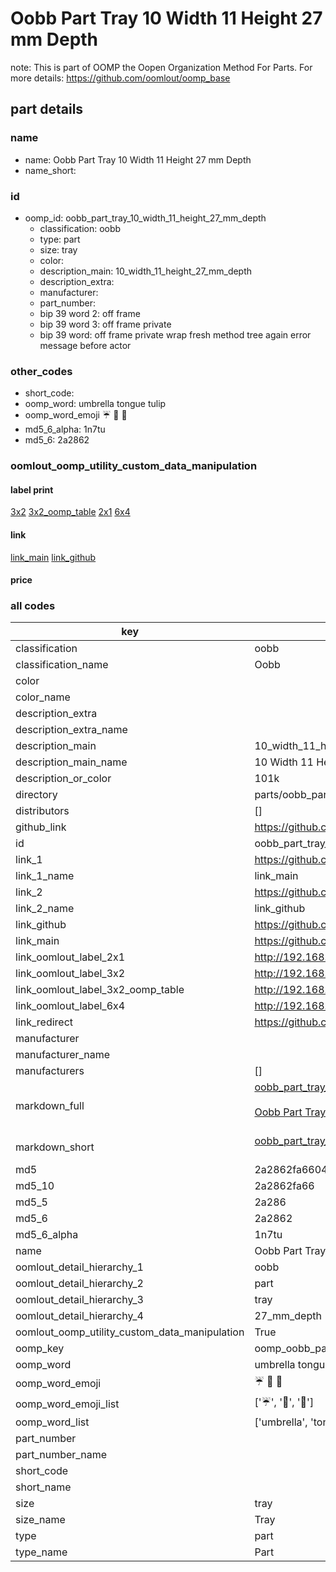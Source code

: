 # Oobb Part Tray 10 Width 11 Height 27 mm Depth  

note: This is part of OOMP the Oopen Organization Method For Parts. For more details: https://github.com/oomlout/oomp_base

##  part details
  







### name
* name: Oobb Part Tray 10 Width 11 Height 27 mm Depth
* name_short: 
### id
* oomp_id: oobb_part_tray_10_width_11_height_27_mm_depth
  * classification: oobb
  * type: part
  * size: tray
  * color: 
  * description_main: 10_width_11_height_27_mm_depth
  * description_extra: 
  * manufacturer: 
  * part_number: 
  * bip 39 word 2: off frame
  * bip 39 word 3: off frame private
  * bip 39 word: off frame private wrap fresh method tree again error message before actor

### other_codes
* short_code: 
* oomp_word: umbrella tongue tulip
* oomp_word_emoji :umbrella: :tongue: :tulip:
* md5_6_alpha: 1n7tu
* md5_6: 2a2862






### oomlout_oomp_utility_custom_data_manipulation
#### label print
[3x2](http://192.168.1.245:1112/?label=oomp%201n7tu)
[3x2_oomp_table](http://192.168.1.108:1112/?label=oomp%201n7tu)
[2x1](http://192.168.1.242:1112/?label=oomp%201n7tu)
[6x4](http://192.168.1.55:1112/?label=oomp%201n7tu)    

#### link

[link_main](https://github.com/oomlout/oomlout_oomp_version_1_messy/tree/main/parts/oobb_part_tray_10_width_11_height_27_mm_depth) [link_github](https://github.com/oomlout/oomlout_oomp_version_1_messy/tree/main/parts/oobb_part_tray_10_width_11_height_27_mm_depth)                             

#### price







### all codes 
| key | value |  
| --- | --- |  
| classification | oobb |  
| classification_name | Oobb |  
| color |  |  
| color_name |  |  
| description_extra |  |  
| description_extra_name |  |  
| description_main | 10_width_11_height_27_mm_depth |  
| description_main_name | 10 Width 11 Height 27 mm Depth |  
| description_or_color | 101k |  
| directory | parts/oobb_part_tray_10_width_11_height_27_mm_depth |  
| distributors | [] |  
| github_link | https://github.com/oomlout/oomlout_oomp_part_src/tree/main/parts/oobb_part_tray_10_width_11_height_27_mm_depth |  
| id | oobb_part_tray_10_width_11_height_27_mm_depth |  
| link_1 | https://github.com/oomlout/oomlout_oomp_version_1_messy/tree/main/parts/oobb_part_tray_10_width_11_height_27_mm_depth |  
| link_1_name | link_main |  
| link_2 | https://github.com/oomlout/oomlout_oomp_version_1_messy/tree/main/parts/oobb_part_tray_10_width_11_height_27_mm_depth |  
| link_2_name | link_github |  
| link_github | https://github.com/oomlout/oomlout_oomp_version_1_messy/tree/main/parts/oobb_part_tray_10_width_11_height_27_mm_depth |  
| link_main | https://github.com/oomlout/oomlout_oomp_version_1_messy/tree/main/parts/oobb_part_tray_10_width_11_height_27_mm_depth |  
| link_oomlout_label_2x1 | http://192.168.1.242:1112/?label=oomp%201n7tu |  
| link_oomlout_label_3x2 | http://192.168.1.245:1112/?label=oomp%201n7tu |  
| link_oomlout_label_3x2_oomp_table | http://192.168.1.108:1112/?label=oomp%201n7tu |  
| link_oomlout_label_6x4 | http://192.168.1.55:1112/?label=oomp%201n7tu |  
| link_redirect | https://github.com/oomlout/oomlout_oomp_version_1_messy/tree/main/parts/oobb_part_tray_10_width_11_height_27_mm_depth |  
| manufacturer |  |  
| manufacturer_name |  |  
| manufacturers | [] |  
| markdown_full | [oobb_part_tray_10_width_11_height_27_mm_depth](none)<br>[](none)<br>[Oobb Part Tray 10 Width 11 Height 27 Mm Depth](none)<br><br> |  
| markdown_short | [oobb_part_tray_10_width_11_height_27_mm_depth](none)<br><br> |  
| md5 | 2a2862fa6604bcfe30ae6fe1565724ca |  
| md5_10 | 2a2862fa66 |  
| md5_5 | 2a286 |  
| md5_6 | 2a2862 |  
| md5_6_alpha | 1n7tu |  
| name | Oobb Part Tray 10 Width 11 Height 27 mm Depth |  
| oomlout_detail_hierarchy_1 | oobb |  
| oomlout_detail_hierarchy_2 | part |  
| oomlout_detail_hierarchy_3 | tray |  
| oomlout_detail_hierarchy_4 | 27_mm_depth |  
| oomlout_oomp_utility_custom_data_manipulation | True |  
| oomp_key | oomp_oobb_part_tray_10_width_11_height_27_mm_depth |  
| oomp_word | umbrella tongue tulip |  
| oomp_word_emoji | :umbrella: :tongue: :tulip: |  
| oomp_word_emoji_list | [':umbrella:', ':tongue:', ':tulip:'] |  
| oomp_word_list | ['umbrella', 'tongue', 'tulip'] |  
| part_number |  |  
| part_number_name |  |  
| short_code |  |  
| short_name |  |  
| size | tray |  
| size_name | Tray |  
| type | part |  
| type_name | Part |  
